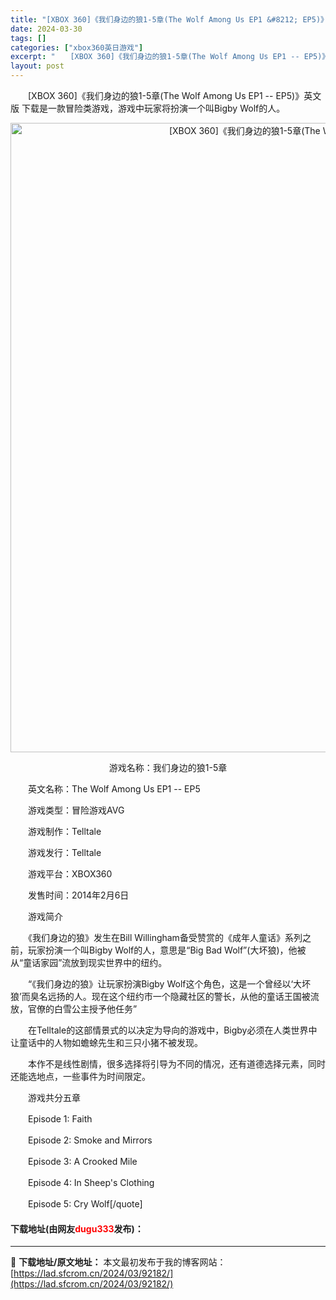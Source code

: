 ```yaml
---
title: "[XBOX 360]《我们身边的狼1-5章(The Wolf Among Us EP1 &#8212; EP5)》英文版 下载"
date: 2024-03-30
tags: []
categories: ["xbox360英日游戏"]
excerpt: "　　[XBOX 360]《我们身边的狼1-5章(The Wolf Among Us EP1 -- EP5)》英文版 下载是一款冒险类游戏，游戏中玩家将扮演一个叫Bigby Wolf的人。 游戏名称：我们身边的狼1-5章 　　英文名称：The Wolf Among Us EP1 -- EP5 　　游戏&hellip;"
layout: post
---
```


 <p>　　[XBOX 360]《我们身边的狼1-5章(The Wolf Among Us EP1 -- EP5)》英文版 下载是一款冒险类游戏，游戏中玩家将扮演一个叫Bigby Wolf的人。</p> <p align="center"><img align="" border="0" src="https://lad.sfcrom.cn/wp-content/uploads/2024/03/20240330_6607d2508b071.webp" width="1007" alt="[XBOX 360]《我们身边的狼1-5章(The Wolf Among Us EP1 -- EP5)》英文版 下载" /></p> <p align="center">游戏名称：我们身边的狼1-5章</p> <p>　　英文名称：The Wolf Among Us EP1 -- EP5</p> <p>　　游戏类型：冒险游戏AVG</p> <p>　　游戏制作：Telltale</p> <p>　　游戏发行：Telltale</p> <p>　　游戏平台：XBOX360</p> <p>　　发售时间：2014年2月6日</p> <p>　　游戏简介</p> <p>　　《我们身边的狼》发生在Bill Willingham备受赞赏的《成年人童话》系列之前，玩家扮演一个叫Bigby Wolf的人，意思是&ldquo;Big Bad Wolf&rdquo;(大坏狼)，他被从&ldquo;童话家园&rdquo;流放到现实世界中的纽约。</p> <p>　　&ldquo;《我们身边的狼》让玩家扮演Bigby Wolf这个角色，这是一个曾经以&lsquo;大坏狼&rsquo;而臭名远扬的人。现在这个纽约市一个隐藏社区的警长，从他的童话王国被流放，官僚的白雪公主授予他任务&rdquo;</p> <p>　　在Telltale的这部情景式的以决定为导向的游戏中，Bigby必须在人类世界中让童话中的人物如蟾蜍先生和三只小猪不被发现。</p> <p>　　本作不是线性剧情，很多选择将引导为不同的情况，还有道德选择元素，同时还能选地点，一些事件为时间限定。</p> <p>　　游戏共分五章</p> <p>　　Episode 1: Faith</p> <p>　　Episode 2: Smoke and Mirrors</p> <p>　　Episode 3: A Crooked Mile</p> <p>　　Episode 4: In Sheep&#39;s Clothing</p> <p>　　Episode 5: Cry Wolf[/quote]</p> <p><h4>下载地址(由网友<font color="red">dugu333</font>发布)：</h4></p> 

---
📖 **下载地址/原文地址：** 本文最初发布于我的博客网站：[https://lad.sfcrom.cn/2024/03/92182/](https://lad.sfcrom.cn/2024/03/92182/)
